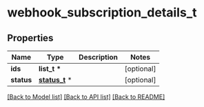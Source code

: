 # webhook_subscription_details_t

## Properties
Name | Type | Description | Notes
------------ | ------------- | ------------- | -------------
**ids** | **list_t \*** |  | [optional] 
**status** | [**status_t**](status.md) \* |  | [optional] 

[[Back to Model list]](../README.md#documentation-for-models) [[Back to API list]](../README.md#documentation-for-api-endpoints) [[Back to README]](../README.md)


